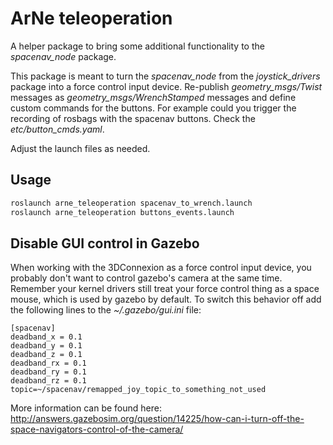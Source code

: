 # ArNe teleoperation
A helper package to bring some additional functionality to the *spacenav_node* package.

This package is meant to turn the *spacenav_node* from the *joystick_drivers* package into a force control input device.
Re-publish *geometry_msgs/Twist* messages
as *geometry_msgs/WrenchStamped* messages and define custom commands for the buttons.
For example could you trigger the recording of rosbags with the spacenav buttons. Check the *etc/button_cmds.yaml*.

Adjust the launch files as needed.

## Usage
```bash
roslaunch arne_teleoperation spacenav_to_wrench.launch
roslaunch arne_teleoperation buttons_events.launch
```
## Disable GUI control in Gazebo
When working with the 3DConnexion as a force control input device, you probably don't want to control gazebo's camera at the same time. Remember your kernel drivers still treat your force control thing as a space mouse, which is used by gazebo by default. To switch this behavior off add the following lines to the *~/.gazebo/gui.ini* file:
```
[spacenav]
deadband_x = 0.1
deadband_y = 0.1
deadband_z = 0.1
deadband_rx = 0.1
deadband_ry = 0.1
deadband_rz = 0.1
topic=~/spacenav/remapped_joy_topic_to_something_not_used
```
More information can be found here:
  http://answers.gazebosim.org/question/14225/how-can-i-turn-off-the-space-navigators-control-of-the-camera/
